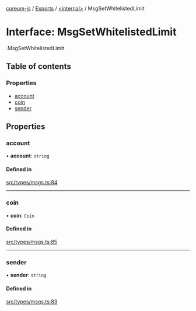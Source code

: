 [coreum-js](../README.md) / [Exports](../modules.md) / [<internal\>](../modules/internal_.md) / MsgSetWhitelistedLimit

# Interface: MsgSetWhitelistedLimit

[<internal>](../modules/internal_.md).MsgSetWhitelistedLimit

## Table of contents

### Properties

- [account](internal_.MsgSetWhitelistedLimit.md#account)
- [coin](internal_.MsgSetWhitelistedLimit.md#coin)
- [sender](internal_.MsgSetWhitelistedLimit.md#sender)

## Properties

### account

• **account**: `string`

#### Defined in

[src/types/msgs.ts:84](https://github.com/PyramydLabs/coreum-js/blob/75debec/src/types/msgs.ts#L84)

___

### coin

• **coin**: `Coin`

#### Defined in

[src/types/msgs.ts:85](https://github.com/PyramydLabs/coreum-js/blob/75debec/src/types/msgs.ts#L85)

___

### sender

• **sender**: `string`

#### Defined in

[src/types/msgs.ts:83](https://github.com/PyramydLabs/coreum-js/blob/75debec/src/types/msgs.ts#L83)
